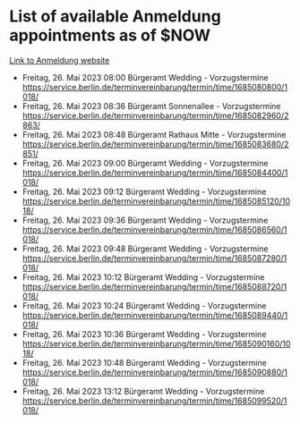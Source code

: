 # List of available Anmeldung appointments as of $NOW
[Link to Anmeldung website](https://service.berlin.de/terminvereinbarung/termin/tag.php?termin=1&anliegen[]=120686&dienstleisterlist=122210,122217,327316,122219,327312,122227,327314,122231,327346,122243,327348,122254,122252,329742,122260,329745,122262,329748,122271,327278,122273,327274,122277,327276,330436,122280,327294,122282,327290,122284,327292,122291,327270,122285,327266,122286,327264,122296,327268,150230,329760,122297,327286,122294,327284,122312,329763,122314,329775,122304,327330,122311,327334,122309,327332,317869,122281,327352,122279,329772,122283,122276,327324,122274,327326,122267,329766,122246,327318,122251,327320,122257,327322,122208,327298,122226,327300&herkunft=http%3A%2F%2Fservice.berlin.de%2Fdienstleistung%2F120686%2F)
- Freitag, 26. Mai 2023 08:00 Bürgeramt Wedding - Vorzugstermine https://service.berlin.de/terminvereinbarung/termin/time/1685080800/1018/
- Freitag, 26. Mai 2023 08:36 Bürgeramt Sonnenallee - Vorzugstermine https://service.berlin.de/terminvereinbarung/termin/time/1685082960/2863/
- Freitag, 26. Mai 2023 08:48 Bürgeramt Rathaus Mitte - Vorzugstermine https://service.berlin.de/terminvereinbarung/termin/time/1685083680/2851/
- Freitag, 26. Mai 2023 09:00 Bürgeramt Wedding - Vorzugstermine https://service.berlin.de/terminvereinbarung/termin/time/1685084400/1018/
- Freitag, 26. Mai 2023 09:12 Bürgeramt Wedding - Vorzugstermine https://service.berlin.de/terminvereinbarung/termin/time/1685085120/1018/
- Freitag, 26. Mai 2023 09:36 Bürgeramt Wedding - Vorzugstermine https://service.berlin.de/terminvereinbarung/termin/time/1685086560/1018/
- Freitag, 26. Mai 2023 09:48 Bürgeramt Wedding - Vorzugstermine https://service.berlin.de/terminvereinbarung/termin/time/1685087280/1018/
- Freitag, 26. Mai 2023 10:12 Bürgeramt Wedding - Vorzugstermine https://service.berlin.de/terminvereinbarung/termin/time/1685088720/1018/
- Freitag, 26. Mai 2023 10:24 Bürgeramt Wedding - Vorzugstermine https://service.berlin.de/terminvereinbarung/termin/time/1685089440/1018/
- Freitag, 26. Mai 2023 10:36 Bürgeramt Wedding - Vorzugstermine https://service.berlin.de/terminvereinbarung/termin/time/1685090160/1018/
- Freitag, 26. Mai 2023 10:48 Bürgeramt Wedding - Vorzugstermine https://service.berlin.de/terminvereinbarung/termin/time/1685090880/1018/
- Freitag, 26. Mai 2023 13:12 Bürgeramt Wedding - Vorzugstermine https://service.berlin.de/terminvereinbarung/termin/time/1685099520/1018/
